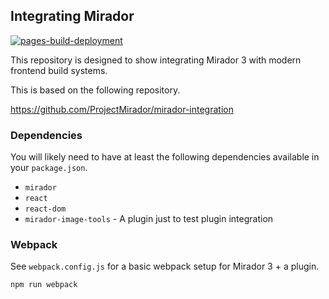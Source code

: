 ## Integrating Mirador

[![pages-build-deployment](https://github.com/nakamura196/mirador-integration-textoverlay/actions/workflows/pages/pages-build-deployment/badge.svg)](https://github.com/nakamura196/mirador-integration-textoverlay/actions/workflows/pages/pages-build-deployment)

This repository is designed to show integrating Mirador 3 with modern frontend build systems.

This is based on the following repository.

https://github.com/ProjectMirador/mirador-integration

### Dependencies

You will likely need to have at least the following dependencies available in your `package.json`.

 - `mirador`
 - `react`
 - `react-dom`
 - `mirador-image-tools` - A plugin just to test plugin integration

### Webpack

See `webpack.config.js` for a basic webpack setup for Mirador 3 + a plugin.

```sh
npm run webpack
